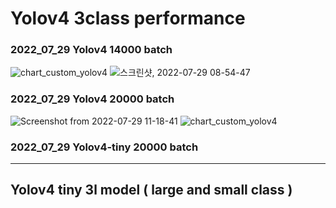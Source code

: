 # Yolov4 3class performance
### 2022_07_29 Yolov4 14000 batch
![chart_custom_yolov4](https://user-images.githubusercontent.com/88171531/181655867-30b4e343-4285-4cba-a1ae-cfe2f8839203.png)
![스크린샷, 2022-07-29 08-54-47](https://user-images.githubusercontent.com/88171531/181655937-35850ad4-f98d-497c-9ee4-ed5d2f77ad8d.png)
### 2022_07_29 Yolov4 20000 batch
![Screenshot from 2022-07-29 11-18-41](https://user-images.githubusercontent.com/88171531/181669186-f76a15fb-269c-4fc7-a4ba-ef79fa37c94f.png)
![chart_custom_yolov4](https://user-images.githubusercontent.com/88171531/181669224-ded8226e-aeea-4d37-95cc-2306dd0c6be8.png)
### 2022_07_29 Yolov4-tiny 20000 batch

___________
## Yolov4 tiny 3l model ( large and small class ) 

